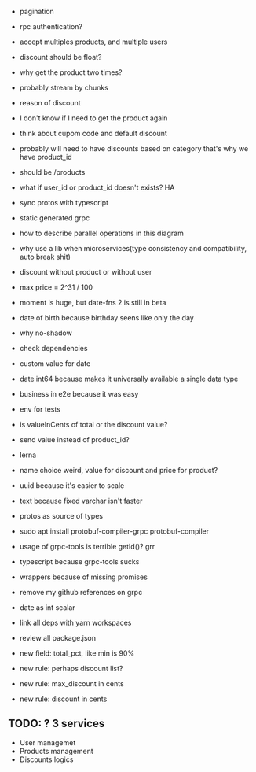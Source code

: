 - pagination
- rpc authentication?
- accept multiples products, and multiple users

- discount should be float?

- why get the product two times?
- probably stream by chunks
- reason of discount

- I don't know if I need to get the product again

- think about cupom code and default discount

- probably will need to have discounts based on category that's why we have product_id
- should be /products

- what if user_id or product_id doesn't exists? HA
- sync protos with typescript
- static generated grpc

- how to describe parallel operations in this diagram
- why use a lib when microservices(type consistency and compatibility, auto break shit)

- discount without product or without user

- max price = 2^31 / 100

- moment is huge, but date-fns 2 is still in beta

- date of birth because birthday seens like only the day

- why no-shadow
- check dependencies
- custom value for date
- date int64 because makes it universally available a single data type
- business in e2e because it was easy
- env for tests
- is valueInCents of total or the discount value?
- send value instead of product_id?
- lerna

- name choice weird, value for discount and price for product?  
- uuid because it's easier to scale
- text because fixed varchar isn't faster

- protos as source of types
- sudo apt install protobuf-compiler-grpc protobuf-compiler

- usage of grpc-tools is terrible getId()? grr
- typescript because grpc-tools sucks
- wrappers because of missing promises
- remove my github references on grpc
- date as int scalar

- link all deps with yarn workspaces
- review all package.json

- new field: total_pct, like min is 90%
- new rule: perhaps discount list?
- new rule: max_discount in cents
- new rule: discount in cents

## TODO: ? 3 services

- User managemet
- Products management
- Discounts logics
